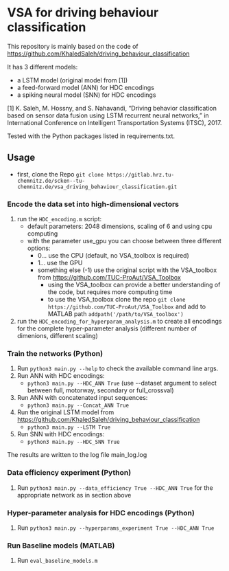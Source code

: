 # VSA for driving behaviour classification

This repository is mainly based on the code of https://github.com/KhaledSaleh/driving_behaviour_classification

It has 3 different models:
- a LSTM model (original model from [1])
- a feed-forward model (ANN) for HDC encodings
- a spiking neural model (SNN) for HDC encodings
 
[1] K. Saleh, M. Hossny, and S. Nahavandi, “Driving behavior classification based on sensor data fusion using LSTM recurrent neural networks,” in International Conference on Intelligent Transportation Systems (ITSC), 2017.

Tested with the Python packages listed in requirements.txt.

## Usage 
* first, clone the Repo `git clone https://gitlab.hrz.tu-chemnitz.de/scken--tu-chemnitz.de/vsa_driving_behaviour_classification.git`

### Encode the data set into high-dimensional vectors
1. run the `HDC_encoding.m` script:
    * default parameters: 2048 dimensions, scaling of 6 and using cpu computing
    * with the parameter use_gpu you can choose between three different options:
        * 0... use the CPU (default, no VSA_toolbox is required)
        * 1... use the GPU
        * something else (-1) use the original script with the VSA_toolbox from https://github.com/TUC-ProAut/VSA_Toolbox
            * using the VSA_toolbox can provide a better understanding of the code, but requires more computing time
            * to use the VSA_toolbox clone the repo `git clone https://github.com/TUC-ProAut/VSA_Toolbox` and add to MATLAB path `addpath('/path/to/VSA_toolbox')`
2. run the `HDC_encoding_for_hyperparam_analysis.m` to create all encodings for the complete hyper-parameter analysis (different number of dimenions, different scaling)

### Train the networks (Python)
1. Run `python3 main.py --help` to check the available command line args.
2. Run ANN with HDC encodings:
    * `python3 main.py --HDC_ANN True` (use --dataset argument to select between full, motorway, secondary or full_crossval) 
3. Run ANN with concatenated input sequences:
    * `python3 main.py --Concat_ANN True`
4. Run the original LSTM model from https://github.com/KhaledSaleh/driving_behaviour_classification
    * `python3 main.py --LSTM True`
5. Run SNN with HDC encodings:
    * `python3 main.py --HDC_SNN True`

The results are written to the log file main_log.log

### Data efficiency experiment (Python)
1. Run `python3 main.py --data_efficiency True --HDC_ANN True` for the appropriate network as in section above 

### Hyper-parameter analysis for HDC encodings (Python)
1. Run `python3 main.py --hyperparams_experiment True --HDC_ANN True` 

### Run Baseline models (MATLAB)
1. Run `eval_baseline_models.m`

